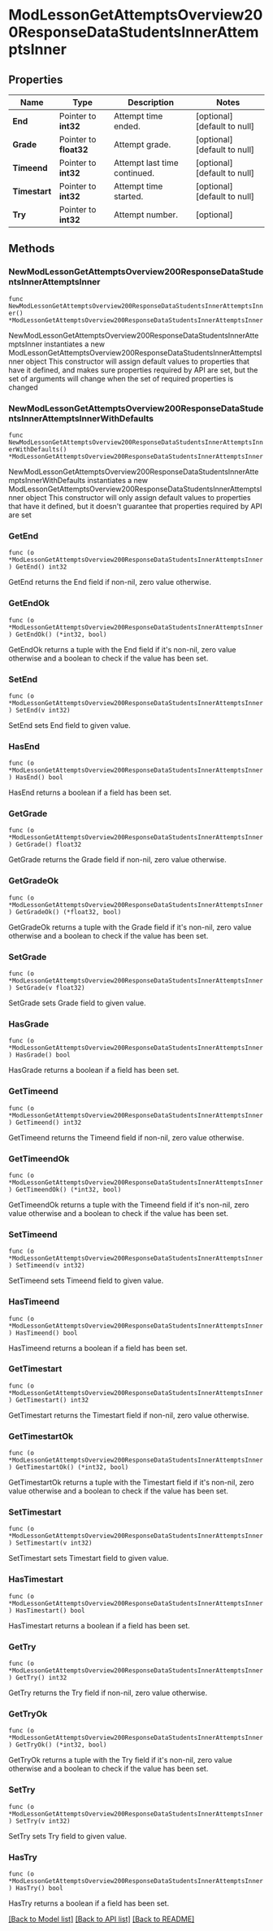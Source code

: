 # ModLessonGetAttemptsOverview200ResponseDataStudentsInnerAttemptsInner

## Properties

Name | Type | Description | Notes
------------ | ------------- | ------------- | -------------
**End** | Pointer to **int32** | Attempt time ended. | [optional] [default to null]
**Grade** | Pointer to **float32** | Attempt grade. | [optional] [default to null]
**Timeend** | Pointer to **int32** | Attempt last time continued. | [optional] [default to null]
**Timestart** | Pointer to **int32** | Attempt time started. | [optional] [default to null]
**Try** | Pointer to **int32** | Attempt number. | [optional] 

## Methods

### NewModLessonGetAttemptsOverview200ResponseDataStudentsInnerAttemptsInner

`func NewModLessonGetAttemptsOverview200ResponseDataStudentsInnerAttemptsInner() *ModLessonGetAttemptsOverview200ResponseDataStudentsInnerAttemptsInner`

NewModLessonGetAttemptsOverview200ResponseDataStudentsInnerAttemptsInner instantiates a new ModLessonGetAttemptsOverview200ResponseDataStudentsInnerAttemptsInner object
This constructor will assign default values to properties that have it defined,
and makes sure properties required by API are set, but the set of arguments
will change when the set of required properties is changed

### NewModLessonGetAttemptsOverview200ResponseDataStudentsInnerAttemptsInnerWithDefaults

`func NewModLessonGetAttemptsOverview200ResponseDataStudentsInnerAttemptsInnerWithDefaults() *ModLessonGetAttemptsOverview200ResponseDataStudentsInnerAttemptsInner`

NewModLessonGetAttemptsOverview200ResponseDataStudentsInnerAttemptsInnerWithDefaults instantiates a new ModLessonGetAttemptsOverview200ResponseDataStudentsInnerAttemptsInner object
This constructor will only assign default values to properties that have it defined,
but it doesn't guarantee that properties required by API are set

### GetEnd

`func (o *ModLessonGetAttemptsOverview200ResponseDataStudentsInnerAttemptsInner) GetEnd() int32`

GetEnd returns the End field if non-nil, zero value otherwise.

### GetEndOk

`func (o *ModLessonGetAttemptsOverview200ResponseDataStudentsInnerAttemptsInner) GetEndOk() (*int32, bool)`

GetEndOk returns a tuple with the End field if it's non-nil, zero value otherwise
and a boolean to check if the value has been set.

### SetEnd

`func (o *ModLessonGetAttemptsOverview200ResponseDataStudentsInnerAttemptsInner) SetEnd(v int32)`

SetEnd sets End field to given value.

### HasEnd

`func (o *ModLessonGetAttemptsOverview200ResponseDataStudentsInnerAttemptsInner) HasEnd() bool`

HasEnd returns a boolean if a field has been set.

### GetGrade

`func (o *ModLessonGetAttemptsOverview200ResponseDataStudentsInnerAttemptsInner) GetGrade() float32`

GetGrade returns the Grade field if non-nil, zero value otherwise.

### GetGradeOk

`func (o *ModLessonGetAttemptsOverview200ResponseDataStudentsInnerAttemptsInner) GetGradeOk() (*float32, bool)`

GetGradeOk returns a tuple with the Grade field if it's non-nil, zero value otherwise
and a boolean to check if the value has been set.

### SetGrade

`func (o *ModLessonGetAttemptsOverview200ResponseDataStudentsInnerAttemptsInner) SetGrade(v float32)`

SetGrade sets Grade field to given value.

### HasGrade

`func (o *ModLessonGetAttemptsOverview200ResponseDataStudentsInnerAttemptsInner) HasGrade() bool`

HasGrade returns a boolean if a field has been set.

### GetTimeend

`func (o *ModLessonGetAttemptsOverview200ResponseDataStudentsInnerAttemptsInner) GetTimeend() int32`

GetTimeend returns the Timeend field if non-nil, zero value otherwise.

### GetTimeendOk

`func (o *ModLessonGetAttemptsOverview200ResponseDataStudentsInnerAttemptsInner) GetTimeendOk() (*int32, bool)`

GetTimeendOk returns a tuple with the Timeend field if it's non-nil, zero value otherwise
and a boolean to check if the value has been set.

### SetTimeend

`func (o *ModLessonGetAttemptsOverview200ResponseDataStudentsInnerAttemptsInner) SetTimeend(v int32)`

SetTimeend sets Timeend field to given value.

### HasTimeend

`func (o *ModLessonGetAttemptsOverview200ResponseDataStudentsInnerAttemptsInner) HasTimeend() bool`

HasTimeend returns a boolean if a field has been set.

### GetTimestart

`func (o *ModLessonGetAttemptsOverview200ResponseDataStudentsInnerAttemptsInner) GetTimestart() int32`

GetTimestart returns the Timestart field if non-nil, zero value otherwise.

### GetTimestartOk

`func (o *ModLessonGetAttemptsOverview200ResponseDataStudentsInnerAttemptsInner) GetTimestartOk() (*int32, bool)`

GetTimestartOk returns a tuple with the Timestart field if it's non-nil, zero value otherwise
and a boolean to check if the value has been set.

### SetTimestart

`func (o *ModLessonGetAttemptsOverview200ResponseDataStudentsInnerAttemptsInner) SetTimestart(v int32)`

SetTimestart sets Timestart field to given value.

### HasTimestart

`func (o *ModLessonGetAttemptsOverview200ResponseDataStudentsInnerAttemptsInner) HasTimestart() bool`

HasTimestart returns a boolean if a field has been set.

### GetTry

`func (o *ModLessonGetAttemptsOverview200ResponseDataStudentsInnerAttemptsInner) GetTry() int32`

GetTry returns the Try field if non-nil, zero value otherwise.

### GetTryOk

`func (o *ModLessonGetAttemptsOverview200ResponseDataStudentsInnerAttemptsInner) GetTryOk() (*int32, bool)`

GetTryOk returns a tuple with the Try field if it's non-nil, zero value otherwise
and a boolean to check if the value has been set.

### SetTry

`func (o *ModLessonGetAttemptsOverview200ResponseDataStudentsInnerAttemptsInner) SetTry(v int32)`

SetTry sets Try field to given value.

### HasTry

`func (o *ModLessonGetAttemptsOverview200ResponseDataStudentsInnerAttemptsInner) HasTry() bool`

HasTry returns a boolean if a field has been set.


[[Back to Model list]](../README.md#documentation-for-models) [[Back to API list]](../README.md#documentation-for-api-endpoints) [[Back to README]](../README.md)


